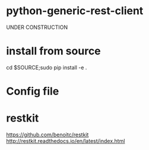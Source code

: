 python-generic-rest-client
=============

UNDER CONSTRUCTION


install from source
=============
cd $SOURCE;sudo pip install -e .


Config file
==============



restkit 
==============
https://github.com/benoitc/restkit
http://restkit.readthedocs.io/en/latest/index.html
